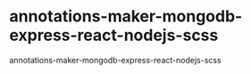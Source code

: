 # annotations-maker-mongodb-express-react-nodejs-scss
 annotations-maker-mongodb-express-react-nodejs-scss
